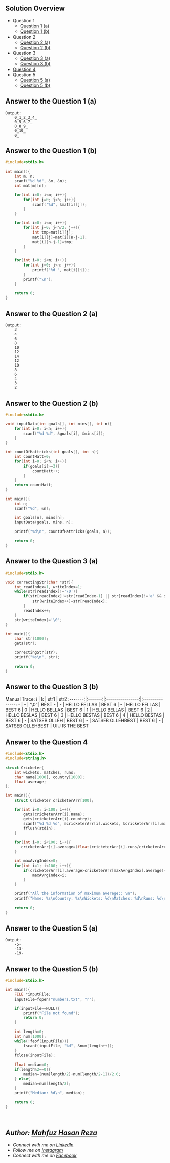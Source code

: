 ## Solution Overview
  - Question 1
      - [Question 1 (a)](https://github.com/mahfuzhasanreza/UIU-SPL/tree/main/Final%20(Theory)%20Q.%20Solve/Summer%202022#answer-to-the-question-1-a)
      - [Question 1 (b)](https://github.com/mahfuzhasanreza/UIU-SPL/tree/main/Final%20(Theory)%20Q.%20Solve/Summer%202022#answer-to-the-question-1-b)
  - Question 2
      - [Question 2 (a)](https://github.com/mahfuzhasanreza/UIU-SPL/tree/main/Final%20(Theory)%20Q.%20Solve/Summer%202022#answer-to-the-question-2-a)
      - [Question 2 (b)](https://github.com/mahfuzhasanreza/UIU-SPL/tree/main/Final%20(Theory)%20Q.%20Solve/Summer%202022#answer-to-the-question-2-b)
  - Question 3
      - [Question 3 (a)](https://github.com/mahfuzhasanreza/UIU-SPL/tree/main/Final%20(Theory)%20Q.%20Solve/Summer%202022#answer-to-the-question-3-a)
      - [Question 3 (b)](https://github.com/mahfuzhasanreza/UIU-SPL/tree/main/Final%20(Theory)%20Q.%20Solve/Summer%202022#answer-to-the-question-3-b)
  - [Question 4](https://github.com/mahfuzhasanreza/UIU-SPL/tree/main/Final%20(Theory)%20Q.%20Solve/Summer%202022#answer-to-the-question-4)
  - Question 5
      - [Question 5 (a)](https://github.com/mahfuzhasanreza/UIU-SPL/tree/main/Final%20(Theory)%20Q.%20Solve/Summer%202022#answer-to-the-question-5-a)
      - [Question 5 (b)](https://github.com/mahfuzhasanreza/UIU-SPL/tree/main/Final%20(Theory)%20Q.%20Solve/Summer%202022#answer-to-the-question-5-b)

          
## Answer to the Question 1 (a)
```
Output:
    0_1_2_3_4_
    0_5_6_7_
    0_8_9_
    0_10_
    0_
```

## Answer to the Question 1 (b)
```c
#include<stdio.h>

int main(){
    int m, n;
    scanf("%d %d", &m, &n);
    int mat[m][n];

    for(int i=0; i<m; i++){
        for(int j=0; j<n; j++){
            scanf("%d", &mat[i][j]);
        }
    }

    for(int i=0; i<m; i++){
        for(int j=0; j<n/2; j++){
            int tmp=mat[i][j];
            mat[i][j]=mat[i][n-j-1];
            mat[i][n-j-1]=tmp;
        }
    }

    for(int i=0; i<m; i++){
        for(int j=0; j<n; j++){
            printf("%d ", mat[i][j]);
        }
        printf("\n");
    }

    return 0;
}
```

## Answer to the Question 2 (a)
```
Output:
    3
    4
    6
    8
    10
    12
    14
    12
    10
    8
    6
    4
    3
    2
```

## Answer to the Question 2 (b)
```c
#include<stdio.h>

void inputData(int goals[], int mins[], int n){
    for(int i=0; i<n; i++){
        scanf("%d %d", &goals[i], &mins[i]);
    }
}

int countOfHattricks(int goals[], int n){
    int countHatt=0;
    for(int i=0; i<n; i++){
        if(goals[i]>=3){
            countHatt++;
        }
    }
    return countHatt;
}

int main(){
    int n;
    scanf("%d", &n);

    int goals[n], mins[n];
    inputData(goals, mins, n);
    
    printf("%d\n", countOfHattricks(goals, n));

    return 0;
}
```

## Answer to the Question 3 (a)
```c
#include<stdio.h>

void correctingStr(char *str){
    int readIndex=1, writeIndex=1;
    while(str[readIndex]!='\0'){
        if(str[readIndex]!=str[readIndex-1] || str[readIndex]!='a' && str[readIndex]!='e' && str[readIndex]!='i' && str[readIndex]!='o' && str[readIndex]!='u' && str[readIndex]!='A' && str[readIndex]!='E' && str[readIndex]!='I' && str[readIndex]!='O' && str[readIndex]!='U'){
            str[writeIndex++]=str[readIndex];
        }
        readIndex++;
    }
    str[writeIndex]='\0';
}

int main(){
    char str[1000];
    gets(str);

    correctingStr(str);
    printf("%s\n", str);

    return 0;
}
```

## Answer to the Question 3 (b)

Manual Trace:
    i    |    k    |       str1       |       str2
:-------:|:-------:|:----------------:|:---------------:
\-    |   \-    |      '\0'        |       BEST
\-    |   \-    |   HELLO FELLAS   |       BEST
6    |   \-    |   HELLO FELLAS   |       BEST
6    |    0    |   HELLO BELLAS   |       BEST
6    |    1    |   HELLO BELLAS   |       BEST
6    |    2    |   HELLO BESLAS   |       BEST
6    |    3    |   HELLO BESTAS   |       BEST
6    |    4    |   HELLO BESTAS   |       BEST
6    |   \-    |   SATSEB OLLEH   |       BEST
6    |   \-    | SATSEB OLLEHBEST |       BEST
6    |   \-    | SATSEB OLLEHBEST |  UIU IS THE BEST
    

## Answer to the Question 4
```c
#include<stdio.h>
#include<string.h>

struct Cricketer{
    int wickets, matches, runs;
    char name[1000], country[1000];
    float average;
};

int main(){
    struct Cricketer cricketerArr[100];

    for(int i=0; i<100; i++){
        gets(cricketerArr[i].name);
        gets(cricketerArr[i].country);
        scanf("%d %d %d", &cricketerArr[i].wickets, &cricketerArr[i].matches, &cricketerArr[i].runs);
        fflush(stdin);
    }

    for(int i=0; i<100; i++){
       cricketerArr[i].average=(float)cricketerArr[i].runs/cricketerArr[i].wickets;
    }

    int maxAvrgIndex=0;
    for(int i=1; i<100; i++){
        if(cricketerArr[i].average>cricketerArr[maxAvrgIndex].average){
            maxAvrgIndex=i;
        }
    }

    printf("All the information of maximum averege:: \n");
    printf("Name: %s\nCountry: %s\nWickets: %d\nMatches: %d\nRuns: %d\nAverage: %f\n", cricketerArr[maxAvrgIndex].name, cricketerArr[maxAvrgIndex].country, cricketerArr[maxAvrgIndex].wickets, cricketerArr[maxAvrgIndex].matches, cricketerArr[maxAvrgIndex].runs, cricketerArr[maxAvrgIndex].average);
    
    return 0;
}
```

## Answer to the Question 5 (a)
```
Output:
    -5-
    -13-
    -19-
```

## Answer to the Question 5 (b)
```c
#include<stdio.h>

int main(){
    FILE *inputFile;
    inputFile=fopen("numbers.txt", "r");

    if(inputFile==NULL){
        printf("File not found");
        return 0;
    }

    int length=0;
    int num[1000];
    while(!feof(inputFile)){
        fscanf(inputFile, "%d", &num[length++]);
    }
    fclose(inputFile);
    
    float median=0;
    if(length%2==0){
        median=(num[length/2]+num[length/2-1])/2.0;
    } else{
        median=num[length/2];
    }
    printf("Median: %d\n", median);

    return 0;
}
```

<br>

## _Author: [Mahfuz Hasan Reza](https://github.com/mahfuzhasanreza/)_
 - _Connect with me on [LinkedIn](https://www.linkedin.com/in/mahfuzhasanreza/)_
 - _Follow me on [Instagram](https://www.instagram.com/mahfuzhasanreza/)_
 - _Connect with me on [Facebook](https://www.facebook.com/mahfuzhasanreza/)_

